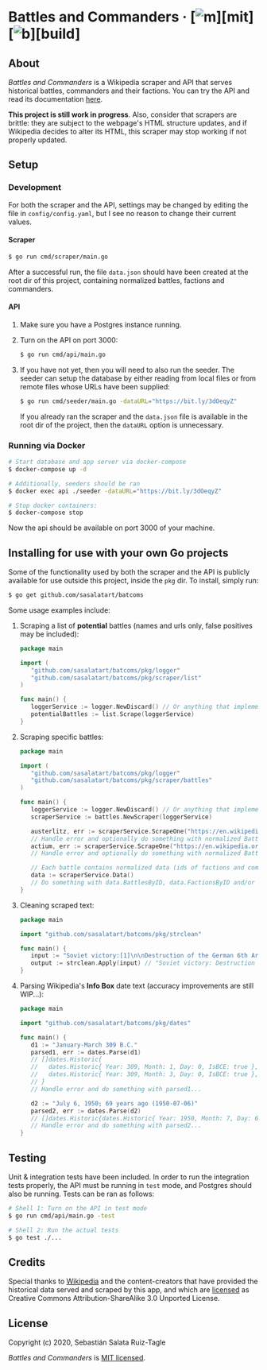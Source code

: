 # Battles and Commanders &middot; [![m][bdg-mit]][mit] [![b][bdg-build]][build]

## About

_Battles and Commanders_ is a Wikipedia scraper and API that serves historical battles, commanders
and their factions. You can try the API and read its documentation [here][swaggerhub].

**This project is still work in progress**. Also, consider that scrapers are brittle: they are
subject to the webpage's HTML structure updates, and if Wikipedia decides to alter its HTML, this
scraper may stop working if not properly updated.

## Setup

### Development

For both the scraper and the API, settings may be changed by editing the file in `config/config.yaml`,
but I see no reason to change their current values.

#### Scraper

```sh
$ go run cmd/scraper/main.go
```

After a successful run, the file `data.json` should have been created at the root dir of this
project, containing normalized battles, factions and commanders.

#### API

1. Make sure you have a Postgres instance running.

2. Turn on the API on port 3000:

   ```sh
   $ go run cmd/api/main.go
   ```

3. If you have not yet, then you will need to also run the seeder. The seeder can setup the database
   by either reading from local files or from remote files whose URLs have been supplied:

   ```sh
   $ go run cmd/seeder/main.go -dataURL="https://bit.ly/3dOeqyZ"
   ```

   If you already ran the scraper and the `data.json` file is available in the root dir of the
   project, then the `dataURL` option is unnecessary.

### Running via Docker

```sh
# Start database and app server via docker-compose
$ docker-compose up -d

# Additionally, seeders should be ran
$ docker exec api ./seeder -dataURL="https://bit.ly/3dOeqyZ"

# Stop docker containers:
$ docker-compose stop
```

Now the api should be available on port 3000 of your machine.

## Installing for use with your own Go projects

Some of the functionality used by both the scraper and the API is publicly available for use outside
this project, inside the `pkg` dir. To install, simply run:

```sh
$ go get github.com/sasalatart/batcoms
```

Some usage examples include:

1. Scraping a list of **potential** battles (names and urls only, false positives may be included):

   ```go
   package main

   import (
      "github.com/sasalatart/batcoms/pkg/logger"
      "github.com/sasalatart/batcoms/pkg/scraper/list"
   )

   func main() {
      loggerService := logger.NewDiscard() // Or anything that implements logger.Interface
      potentialBattles := list.Scrape(loggerService)
   }
   ```

2. Scraping specific battles:

   ```go
   package main

   import (
      "github.com/sasalatart/batcoms/pkg/logger"
      "github.com/sasalatart/batcoms/pkg/scraper/battles"
   )

   func main() {
      loggerService := logger.NewDiscard() // Or anything that implements logger.Interface
      scraperService := battles.NewScraper(loggerService)

      austerlitz, err := scraperService.ScrapeOne("https://en.wikipedia.org/wiki/Battle_of_Austerlitz")
      // Handle error and optionally do something with normalized Battle of Austerlitz...
      actium, err := scraperService.ScrapeOne("https://en.wikipedia.org/wiki/Battle_of_Actium")
      // Handle error and optionally do something with normalized Battle of Actium...

      // Each battle contains normalized data (ids of factions and commanders), so we export everything
      data := scraperService.Data()
      // Do something with data.BattlesByID, data.FactionsByID and/or data.CommandersByID...
   }
   ```

3. Cleaning scraped text:

   ```go
   package main

   import "github.com/sasalatart/batcoms/pkg/strclean"

   func main() {
      input := "Soviet victory:[1]\n\nDestruction of the German 6th Army"
      output := strclean.Apply(input) // "Soviet victory: Destruction of the German 6th Army"
   }
   ```

4. Parsing Wikipedia's **Info Box** date text (accuracy improvements are still WIP...):

   ```go
   package main

   import "github.com/sasalatart/batcoms/pkg/dates"

   func main() {
      d1 := "January-March 309 B.C."
      parsed1, err := dates.Parse(d1)
      // []dates.Historic{
      //   dates.Historic{ Year: 309, Month: 1, Day: 0, IsBCE: true },
      //   dates.Historic{ Year: 309, Month: 3, Day: 0, IsBCE: true },
      // }
      // Handle error and do something with parsed1...

      d2 := "July 6, 1950; 69 years ago (1950-07-06)"
      parsed2, err := dates.Parse(d2)
      // []dates.Historic{dates.Historic{ Year: 1950, Month: 7, Day: 6, IsBCE: false }}
      // Handle error and do something with parsed2...
   }
   ```

## Testing

Unit & integration tests have been included. In order to run the integration tests properly, the API
must be running in `test` mode, and Postgres should also be running. Tests can be ran as follows:

```sh
# Shell 1: Turn on the API in test mode
$ go run cmd/api/main.go -test

# Shell 2: Run the actual tests
$ go test ./...
```

## Credits

Special thanks to [Wikipedia][wikipedia] and the content-creators that have provided the historical
data served and scraped by this app, and which are [licensed][cc-share-alike] as Creative Commons
Attribution-ShareAlike 3.0 Unported License.

## License

Copyright (c) 2020, Sebastián Salata Ruiz-Tagle

_Battles and Commanders_ is [MIT licensed](./LICENSE).

[bdg-build]: https://circleci.com/gh/sasalatart/battles-and-commanders.svg?style=svg
[bdg-mit]: https://img.shields.io/badge/License-MIT-blue.svg
[cc-share-alike]: https://creativecommons.org/licenses/by-sa/3.0/
[swaggerhub]: https://app.swaggerhub.com/apis-docs/sasalatart/Battles-and-Commanders/1.0.0
[wikipedia]: https://www.wikipedia.org/
